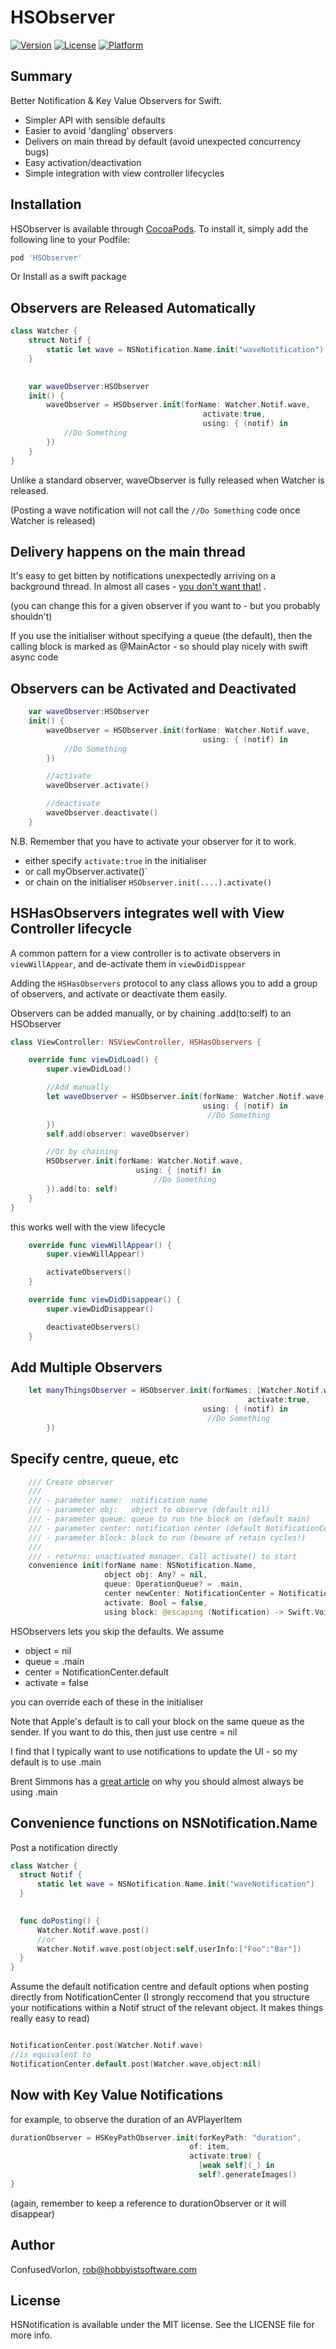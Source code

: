 # HSObserver

[![Version](https://img.shields.io/cocoapods/v/HSObserver.svg?style=flat)](https://cocoapods.org/pods/HSObserver)
[![License](https://img.shields.io/cocoapods/l/HSObserver.svg?style=flat)](https://cocoapods.org/pods/HSObserver)
[![Platform](https://img.shields.io/cocoapods/p/HSObserver.svg?style=flat)](https://cocoapods.org/pods/HSObserver)

## Summary

Better Notification & Key Value Observers for Swift.

* Simpler API with sensible defaults
* Easier to avoid 'dangling' observers
* Delivers on main thread by default (avoid unexpected concurrency bugs)
* Easy activation/deactivation
* Simple integration with view controller lifecycles


## Installation

HSObserver is available through [CocoaPods](https://cocoapods.org). To install
it, simply add the following line to your Podfile:

```ruby
pod 'HSObserver'
```

Or Install as a swift package


## Observers are Released Automatically

```swift
class Watcher {
    struct Notif {
        static let wave = NSNotification.Name.init("waveNotification")
    }
    

    var waveObserver:HSObserver
    init() {
        waveObserver = HSObserver.init(forName: Watcher.Notif.wave,
                                           activate:true,
                                           using: { (notif) in
            //Do Something
        })
    }
}
```

Unlike a standard observer, waveObserver is fully released when Watcher is released. 

(Posting a wave notification will not call the `//Do Something` code once Watcher is released)

## Delivery happens on the main thread

It's easy to get bitten by notifications unexpectedly arriving on a background thread. In almost all cases - [you don't want that!](https://inessential.com/2021/03/20/how_netnewswire_handles_threading)
.

(you can change this for a given observer if you want to - but you probably shouldn't)

If you use the initialiser without specifying a queue (the default), then the calling block is marked as @MainActor - so should play nicely with swift async code

## Observers can be Activated and Deactivated

```swift
    var waveObserver:HSObserver
    init() {
        waveObserver = HSObserver.init(forName: Watcher.Notif.wave,
                                           using: { (notif) in
            //Do Something
        })

        //activate
        waveObserver.activate()

        //deactivate
        waveObserver.deactivate()
    }
```

N.B. Remember that you have to activate your observer for it to work.

* either specify `activate:true` in the initialiser
* or call myObserver.activate()`
* or chain on the initialiser `HSObserver.init(....).activate()`


## HSHasObservers integrates well with View Controller lifecycle

A common pattern for a view controller is to activate observers in `viewWillAppear`, and de-activate them in `viewDidDisppear`

Adding the `HSHasObservers` protocol to any class allows you to add a group of observers, and activate or deactivate them easily.

Observers can be added manually, or by chaining .add(to:self) to an HSObserver

```swift
class ViewController: NSViewController, HSHasObservers {

    override func viewDidLoad() {
        super.viewDidLoad()

        //Add manually
        let waveObserver = HSObserver.init(forName: Watcher.Notif.wave,
                                           using: { (notif) in
                                            //Do Something
        })
        self.add(observer: waveObserver)

        //Or by chaining
        HSObserver.init(forName: Watcher.Notif.wave,
                            using: { (notif) in
                                //Do Something
        }).add(to: self)
    }
}
```

this works well with the view lifecycle

```swift
    override func viewWillAppear() {
        super.viewWillAppear()

        activateObservers()
    }

    override func viewDidDisappear() {
        super.viewDidDisappear()

        deactivateObservers()
    }
```

## Add Multiple Observers

```swift
    let manyThingsObserver = HSObserver.init(forNames: [Watcher.Notif.wave,Watcher.Notif.hello] ,
                                                     activate:true,
                                           using: { (notif) in
                                            //Do Something
        })
```

## Specify centre, queue, etc

```swift
    /// Create observer
    ///
    /// - parameter name:  notification name
    /// - parameter obj:   object to observe (default nil)
    /// - parameter queue: queue to run the block on (default main)
    /// - parameter center: notification center (default NotificationCenter.default)
    /// - parameter block: block to run (beware of retain cycles!)
    ///
    /// - returns: unactivated manager. Call activate() to start
    convenience init(forName name: NSNotification.Name,
                     object obj: Any? = nil,
                     queue: OperationQueue? = .main,
                     center newCenter: NotificationCenter = NotificationCenter.default,
                     activate: Bool = false,
                     using block: @escaping (Notification) -> Swift.Void)
```

HSObservers lets you skip the defaults. We assume

* object = nil
* queue = .main
* center = NotificationCenter.default
* activate = false

you can override each of these in the initialiser

Note that Apple's default is to call your block on the same queue as the sender. If you want to do this, then just use centre = nil

I find that I typically want to use notifications to update the UI - so my default is to use .main

Brent Simmons has a [great article](https://inessential.com/2021/03/20/how_netnewswire_handles_threading) on why you should almost always be using .main

## Convenience functions on NSNotification.Name

Post a notification directly
  
  ```swift
  class Watcher {
    struct Notif {
        static let wave = NSNotification.Name.init("waveNotification")
    }
      

    func doPosting() {
        Watcher.Notif.wave.post()
        //or
        Watcher.Notif.wave.post(object:self,userInfo:["Foo":"Bar"])
    }
  }
  ```

Assume the default notification centre and default options when posting directly from NotificationCenter
(I strongly reccomend that you structure your notifications within a Notif struct of the relevant object. It makes things really easy to read)

  ```swift
  
  NotificationCenter.post(Watcher.Notif.wave)
  //is equivalent to
  NotificationCenter.default.post(Watcher.wave,object:nil)
  
  ```
    
## Now with Key Value Notifications

for example, to observe the duration of an AVPlayerItem

  ```swift
durationObserver = HSKeyPathObserver.init(forKeyPath: "duration",
                                          of: item,
                                          activate:true) {
                                            [weak self](_) in
                                            self?.generateImages()
}
  ```
  
  (again, remember to keep a reference to durationObserver or it will disappear)
    

## Author

ConfusedVorlon, rob@hobbyistsoftware.com

## License

HSNotification is available under the MIT license. See the LICENSE file for more info.
